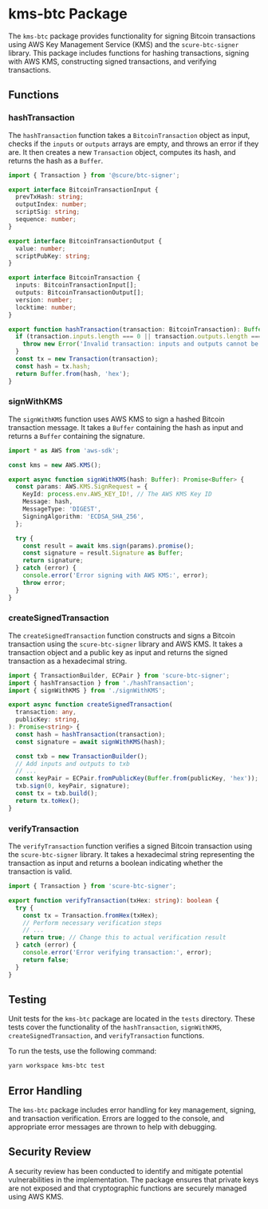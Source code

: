 # kms-btc Package

The `kms-btc` package provides functionality for signing Bitcoin transactions using AWS Key Management Service (KMS) and the `scure-btc-signer` library. This package includes functions for hashing transactions, signing with AWS KMS, constructing signed transactions, and verifying transactions.

## Functions

### hashTransaction

The `hashTransaction` function takes a `BitcoinTransaction` object as input, checks if the `inputs` or `outputs` arrays are empty, and throws an error if they are. It then creates a new `Transaction` object, computes its hash, and returns the hash as a `Buffer`.

```typescript
import { Transaction } from '@scure/btc-signer';

export interface BitcoinTransactionInput {
  prevTxHash: string;
  outputIndex: number;
  scriptSig: string;
  sequence: number;
}

export interface BitcoinTransactionOutput {
  value: number;
  scriptPubKey: string;
}

export interface BitcoinTransaction {
  inputs: BitcoinTransactionInput[];
  outputs: BitcoinTransactionOutput[];
  version: number;
  locktime: number;
}

export function hashTransaction(transaction: BitcoinTransaction): Buffer {
  if (transaction.inputs.length === 0 || transaction.outputs.length === 0) {
    throw new Error('Invalid transaction: inputs and outputs cannot be empty');
  }
  const tx = new Transaction(transaction);
  const hash = tx.hash;
  return Buffer.from(hash, 'hex');
}
```

### signWithKMS

The `signWithKMS` function uses AWS KMS to sign a hashed Bitcoin transaction message. It takes a `Buffer` containing the hash as input and returns a `Buffer` containing the signature.

```typescript
import * as AWS from 'aws-sdk';

const kms = new AWS.KMS();

export async function signWithKMS(hash: Buffer): Promise<Buffer> {
  const params: AWS.KMS.SignRequest = {
    KeyId: process.env.AWS_KEY_ID!, // The AWS KMS Key ID
    Message: hash,
    MessageType: 'DIGEST',
    SigningAlgorithm: 'ECDSA_SHA_256',
  };

  try {
    const result = await kms.sign(params).promise();
    const signature = result.Signature as Buffer;
    return signature;
  } catch (error) {
    console.error('Error signing with AWS KMS:', error);
    throw error;
  }
}
```

### createSignedTransaction

The `createSignedTransaction` function constructs and signs a Bitcoin transaction using the `scure-btc-signer` library and AWS KMS. It takes a transaction object and a public key as input and returns the signed transaction as a hexadecimal string.

```typescript
import { TransactionBuilder, ECPair } from 'scure-btc-signer';
import { hashTransaction } from './hashTransaction';
import { signWithKMS } from './signWithKMS';

export async function createSignedTransaction(
  transaction: any,
  publicKey: string,
): Promise<string> {
  const hash = hashTransaction(transaction);
  const signature = await signWithKMS(hash);

  const txb = new TransactionBuilder();
  // Add inputs and outputs to txb
  // ...
  const keyPair = ECPair.fromPublicKey(Buffer.from(publicKey, 'hex'));
  txb.sign(0, keyPair, signature);
  const tx = txb.build();
  return tx.toHex();
}
```

### verifyTransaction

The `verifyTransaction` function verifies a signed Bitcoin transaction using the `scure-btc-signer` library. It takes a hexadecimal string representing the transaction as input and returns a boolean indicating whether the transaction is valid.

```typescript
import { Transaction } from 'scure-btc-signer';

export function verifyTransaction(txHex: string): boolean {
  try {
    const tx = Transaction.fromHex(txHex);
    // Perform necessary verification steps
    // ...
    return true; // Change this to actual verification result
  } catch (error) {
    console.error('Error verifying transaction:', error);
    return false;
  }
}
```

## Testing

Unit tests for the `kms-btc` package are located in the `tests` directory. These tests cover the functionality of the `hashTransaction`, `signWithKMS`, `createSignedTransaction`, and `verifyTransaction` functions.

To run the tests, use the following command:

```bash
yarn workspace kms-btc test
```

## Error Handling

The `kms-btc` package includes error handling for key management, signing, and transaction verification. Errors are logged to the console, and appropriate error messages are thrown to help with debugging.

## Security Review

A security review has been conducted to identify and mitigate potential vulnerabilities in the implementation. The package ensures that private keys are not exposed and that cryptographic functions are securely managed using AWS KMS.
